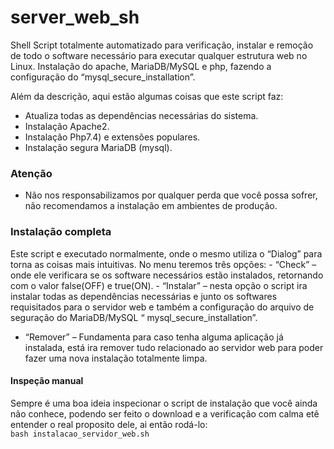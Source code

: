 # server_web_sh
Shell Script totalmente automatizado para verificação, instalar e remoção de todo o software necessário para executar qualquer estrutura web no Linux. Instalação do apache, MariaDB/MySQL e php, fazendo a configuração do “mysql_secure_installation”.

Além da descrição, aqui estão algumas coisas que este script faz:
- Atualiza todas as dependências necessárias do sistema.
- Instalação Apache2.
- Instalação Php7.4) e extensões populares.
- Instalação segura MariaDB (mysql).


### Atenção
- Não nos responsabilizamos por qualquer perda que você possa sofrer, não recomendamos a instalação em ambientes de produção.


### Instalação completa

Este script e executado normalmente, onde o mesmo utiliza o “Dialog” para torna as coisas mais intuitivas. 
No menu teremos três opções: 
	- “Check” – onde ele verificara se os software necessários estão instalados, retornando com o valor false(OFF) e true(ON).
	- “Instalar” – nesta opção o script ira instalar todas as dependências necessárias e junto os softwares requisitados para o servidor web e também a configuração do arquivo de seguração do MariaDB/MySQL “ mysql_secure_installation”.
- “Remover” – Fundamenta para caso tenha alguma aplicação já instalada, está ira remover tudo relacionado ao servidor web para poder fazer uma nova instalação totalmente limpa.


#### Inspeção manual

Sempre é uma boa ideia inspecionar o script de instalação que você ainda não conhece, podendo ser feito o download e a verificação com calma etê entender o real proposito dele, ai então rodá-lo:</br>
`bash instalacao_servidor_web.sh`
